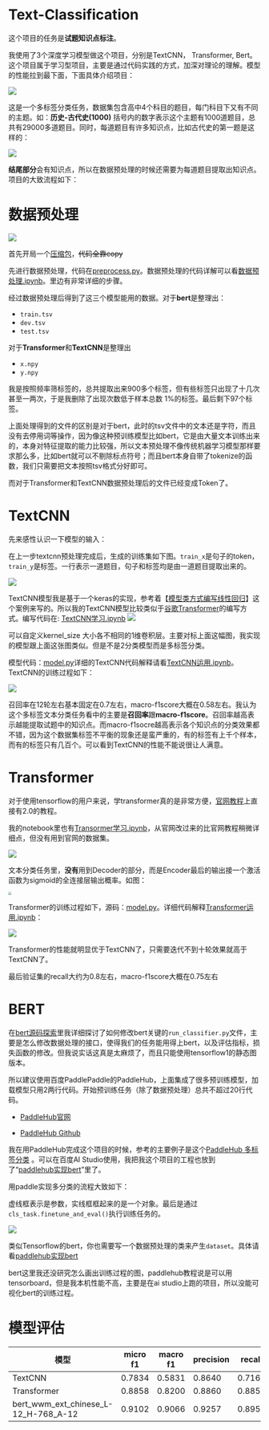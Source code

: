 # Text-Classification

这个项目的任务是**试题知识点标注**。

我使用了3个深度学习模型做这个项目，分别是TextCNN， Transformer, Bert。这个项目属于学习型项目，主要是通过代码实践的方式，加深对理论的理解。模型的性能拉到最下面，下面具体介绍项目：

![](notebook/images/原始数据概况.jpg)

这是一个多标签分类任务，数据集包含高中4个科目的题目，每门科目下又有不同的主题。如：**历史-古代史(1000)** 括号内的数字表示这个主题有1000道题目，总共有29000多道题目。同时，每道题目有许多知识点，比如古代史的第一题是这样的：

![](notebook/images/古代史第一题.png)

**结尾部分**会有知识点，所以在数据预处理的时候还需要为每道题目提取出知识点。项目的大致流程如下：

# 数据预处理

![](notebook/images/项目流程图.png)

首先开局一个[压缩包](data/百度题库.zip)，~~代码全靠copy~~

先进行数据预处理，代码在[preprocess.py](utils/preprocess.py)。数据预处理的代码详解可以看[数据预处理.ipynb](notebook/数据预处理/数据预处理.ipynb)。里边有非常详细的步骤。

经过数据预处理后得到了这三个模型能用的数据。对于**bert**是整理出：

- `train.tsv`
- `dev.tsv`
- `test.tsv`

对于**Transformer**和**TextCNN**是整理出

- `x.npy`
- `y.npy`

我是按照频率筛标签的，总共提取出来900多个标签，但有些标签只出现了十几次甚至一两次，于是我删除了出现次数低于样本总数 1%的标签。最后剩下97个标签。

上面处理得到的文件的区别是对于bert，此时的tsv文件中的文本还是字符，而且没有去停用词等操作，因为像这种预训练模型比如bert，它是由大量文本训练出来的，本身对特征提取的能力比较强，所以文本预处理不像传统机器学习模型那样要求那么多，比如bert就可以不剔除标点符号；而且bert本身自带了tokenize的函数，我们只需要把文本按照tsv格式分好即可。

而对于Transformer和TextCNN数据预处理后的文件已经变成Token了。

# TextCNN

先来感性认识一下模型的输入：

在上一步textcnn预处理完成后，生成的训练集如下图。`train_x`是句子的token，`train_y`是标签。一行表示一道题目，句子和标签均是由一道题目提取出来的。

![](notebook/images/感性认识输入.png)

TextCNN模型我是基于一个keras的实现，参考着【[模型类方式编写线性回归](https://tf.wiki/zh/basic/models.html)】这个案例来写的。所以我的TextCNN模型比较类似于[谷歌Transformer](https://tensorflow.google.cn/tutorials/text/transformer?hl=en)的编写方式。编写代码在: [TextCNN学习.ipynb](notebook\TextCNN\TextCNN学习.ipynb)
![](notebook/images/conv1D.png)



可以自定义kernel_size 大小各不相同的1维卷积层。主要对标上面这幅图，我实现的模型跟上面这张图类似。但是不是2分类模型而是多标签分类。

模型代码：[model.py](textcnn/model.py)详细的TextCNN代码解释请看[TextCNN运用.ipynb](notebook\TextCNN\TextCNN运用.ipynb)。TextCNN的训练过程如下：

![](notebook/images/textcnn-res.png)

召回率在12轮左右基本固定在0.7左右，macro-f1score大概在0.58左右。我认为这个多标签文本分类任务看中的主要是**召回率**跟**macro-f1score**。召回率越高表示越能提取试题中的知识点。而macro-f1socre越高表示各个知识点的分类效果都不错，因为这个数据集标签不平衡的现象还是蛮严重的，有的标签有上千个样本，而有的标签只有几百个。可以看到TextCNN的性能不能说很让人满意。

# Transformer

对于使用tensorflow的用户来说，学transformer真的是非常方便，[官网教程](https://tensorflow.google.cn/tutorials/text/transformer)上直接有2.0的教程。

我的notebook里也有[Transormer学习.ipynb](notebook\Transformer\Transformer学习.ipynb)，从官网改过来的比官网教程稍微详细点，但没有用到官网的数据集。

![](notebook\images\transformer.png)

文本分类任务里，**没有**用到Decoder的部分，而是Encoder最后的输出接一个激活函数为sigmoid的全连接层输出概率。如图：

<img src="notebook/images/transformer-classification.png" style="zoom:38%;" />

Transformer的训练过程如下，源码：[model.py](transformer/model.py)。详细代码解释[Transformer运用.ipynb](notebook\Transformer\Transformer运用.ipynb)：

![](notebook/images/transformer-res.png)

Transformer的性能就明显优于TextCNN了，只需要迭代不到十轮效果就高于TextCNN了。

最后验证集的recall大约为0.8左右，macro-f1score大概在0.75左右

# BERT

在[bert源码探索](notebook/BERT/bert源码探索.ipynb)里我详细探讨了如何修改bert关键的`run_classifier.py`文件，主要是怎么修改数据处理的接口，使得我们的任务能用得上bert，以及评估指标，损失函数的修改。但我说实话这真是太麻烦了，而且只能使用tensorflow1的静态图版本。

所以建议使用百度PaddlePaddle的PaddleHub，上面集成了很多预训练模型，加载模型只用2两行代码。开始预训练任务（除了数据预处理）总共不超过20行代码。

- [PaddleHub官网](https://www.paddlepaddle.org.cn/hub)

- [PaddleHub Github]()

我在用PaddleHub完成这个项目的时候，参考的主要例子是这个[PaddleHub 多标签分类](https://github.com/PaddlePaddle/PaddleHub/tree/release/v1.6/demo/multi_label_classification) 。可以在百度AI Studio使用，我把我这个项目的工程也放到了“[paddlehub实现bert](notebook/BERT/paddlehub实现bert.ipynb)”里了。

用paddle实现多分类的流程大致如下：

虚线框表示是参数，实线框框起来的是一个对象。最后是通过`cls_task.finetune_and_eval()`执行训练任务的。

![](notebook/images/paddlehub-多分类.png)

类似Tensorflow的bert，你也需要写一个数据预处理的类来产生`dataset`。具体请看[paddlehub实现bert](notebook/BERT/paddlehub实现bert.ipynb)

bert这里我还没研究怎么画出训练过程的图，paddlehub教程说是可以用tensorboard，但是我本机性能不高，主要是在ai studio上跑的项目，所以没能可视化bert的训练过程。

# 模型评估

| 模型                                 | micro f1 | macro f1 | precision | recall |
| ------------------------------------ | -------- | -------- | --------- | ------ |
| TextCNN                              | 0.7834   | 0.5831   | 0.8640    | 0.7166 |
| Transformer                          | 0.8858   | 0.8200   | 0.8860    | 0.8857 |
| bert_wwm_ext_chinese_L-12_H-768_A-12 | 0.9102   | 0.9066   | 0.9257    | 0.8953 |

